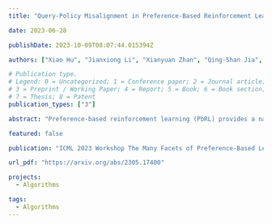 ```yaml
---
title: "Query-Policy Misalignment in Preference-Based Reinforcement Learning"

date: 2023-06-28

publishDate: 2023-10-09T08:07:44.015394Z

authors: ["Xiao Hu", "Jianxiong Li", "Xianyuan Zhan", "Qing-Shan Jia", "Ya-Qin Zhang"]

# Publication type.
# Legend: 0 = Uncategorized; 1 = Conference paper; 2 = Journal article;
# 3 = Preprint / Working Paper; 4 = Report; 5 = Book; 6 = Book section;
# 7 = Thesis; 8 = Patent
publication_types: ["3"]

abstract: "Preference-based reinforcement learning (PbRL) provides a natural way to align RL agents’ behavior with human desired outcomes, but is often restrained by costly human feedback. To improve feedback efficiency, most existing PbRL methods focus on selecting queries to maximally improve the overall quality of the reward model, but counter-intuitively, we find that this may not necessarily lead to improved performance. To unravel this mystery, we identify a long-neglected issue in the query selection schemes of existing PbRL studies: Query-Policy Misalignment. We show that the seemingly informative queries selected to improve the overall quality of reward model actually may not align with RL agents’ interests, thus offering little help on policy learning and eventually resulting in poor feedback efficiency. We show that this issue can be effectively addressed via near on-policy query and a specially designed hybrid experience replay, which together enforce the bidirectional query-policy alignment. Simple yet elegant, our method can be easily incorporated into existing approaches by changing only a few lines of code. We showcase in comprehensive experiments that our method achieves substantial gains in both human feedback and RL sample efficiency, demonstrating the importance of addressing query-policy misalignment in PbRL tasks."

featured: false

publication: "ICML 2023 Workshop The Many Facets of Preference-Based Learning."

url_pdf: "https://arxiv.org/abs/2305.17400"

projects: 
  - Algorithms  

tags:
  - Algorithms
---
```


